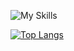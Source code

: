 ![My Skills](https://skillicons.dev/icons?i=java,spring,docker,git,react,ts,idea,py,gradle,maven)

[![Top Langs](https://github-readme-stats.vercel.app/api/top-langs/?username=jenspapenhagen&hide=smali,html,css&layout=compact)](https://github.com/anuraghazra/github-readme-stats)
